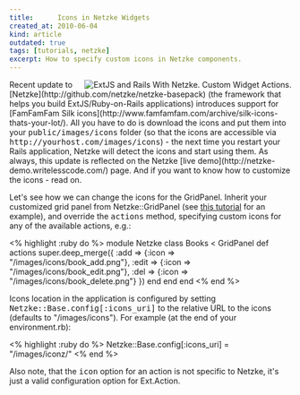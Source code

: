 ```yaml
--- 
title:      Icons in Netzke Widgets
created_at: 2010-06-04
kind: article
outdated: true
tags: [tutorials, netzke]
excerpt: How to specify custom icons in Netzke components.
--- 
```

<img align="right" class="frame-right" src="http://writelesscode.com/images/2010-06-04.jpg" alt="ExtJS and Rails With Netzke. Custom Widget Actions."/>
Recent update to [Netzke](http://github.com/netzke/netzke-basepack) (the framework that helps you build ExtJS/Ruby-on-Rails applications) introduces support for [FamFamFam Silk icons](http://www.famfamfam.com/archive/silk-icons-thats-your-lot/). All you have to do is download the icons and put them into your <tt>public/images/icons</tt> folder (so that the icons are accessible via <tt>http://yourhost.com/images/icons</tt>) - the next time you restart your Rails application, Netzke will detect the icons and start using them. As always, this update is reflected on the Netzke [live demo](http://netzke-demo.writelesscode.com/) page. And if you want to know how to customize the icons - read on.

Let's see how we can change the icons for the GridPanel. Inherit your customized grid panel from Netzke::GridPanel (see [this tutorial](http://blog.local/blog/2009/10/05/extjs-and-rails-with-netzke-custom-widget-actions.html) for an example), and override the <tt>actions</tt> method, specifying custom icons for any of the available actions, e.g.:

<% highlight :ruby do %>
module Netzke
  class Books < GridPanel
    def actions
      super.deep_merge({
        :add => {:icon => "/images/icons/book_add.png"},
        :edit => {:icon => "/images/icons/book_edit.png"},
        :del => {:icon => "/images/icons/book_delete.png"}
      })
    end
  end
end
<% end %>

Icons location in the application is configured by setting <tt>Netzke::Base.config[:icons_uri]</tt> to the relative URL to the icons (defaults to "/images/icons"). For example (at the end of your environment.rb):

<% highlight :ruby do %>
Netzke::Base.config[:icons_uri] = "/images/iconz/"
<% end %>

Also note, that the <tt>icon</tt> option for an action is not specific to Netzke, it's just a valid configuration option for Ext.Action.
